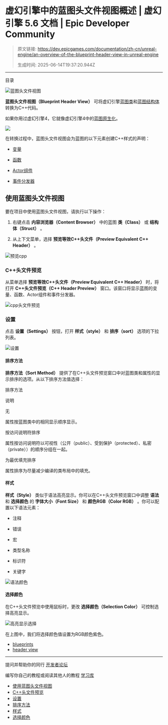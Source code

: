 # 虚幻引擎中的蓝图头文件视图概述 | 虚幻引擎 5.6 文档 | Epic Developer Community

> 原文链接: https://dev.epicgames.com/documentation/zh-cn/unreal-engine/an-overview-of-the-blueprint-header-view-in-unreal-engine
> 
> 生成时间: 2025-06-14T19:37:20.944Z

---

目录

![蓝图头文件视图](https://dev.epicgames.com/community/api/documentation/image/fb3de82d-54ca-49e9-b45c-5dc257cade6b?resizing_type=fill&width=1920&height=335)

**蓝图头文件视图（Blueprint Header View）** 可将虚幻引擎[蓝图类](/documentation/zh-cn/unreal-engine/blueprint-class-assets-in-unreal-engine)和[蓝图结构体](/documentation/zh-cn/unreal-engine/blueprint-struct-variables-in-unreal-engine)转换为C++代码。

如果你用过虚幻引擎4，它就像虚幻引擎4中的[蓝图原生化](https://docs.unrealengine.com/4.27/zh-CN/ProgrammingAndScripting/Blueprints/TechnicalGuide/NativizingBlueprints/)。

[![](https://d1iv7db44yhgxn.cloudfront.net/documentation/images/e3c3f2b5-fc3b-46e1-9748-a9fc3d6fe09e/blueprintheaderview.png)](https://d1iv7db44yhgxn.cloudfront.net/documentation/images/e3c3f2b5-fc3b-46e1-9748-a9fc3d6fe09e/blueprintheaderview.png)

在转换过程中，蓝图头文件视图会为蓝图的以下元素创建C++样式的声明：

-   [变量](/documentation/zh-cn/unreal-engine/blueprint-variables-in-unreal-engine)
    
-   [函数](/documentation/zh-cn/unreal-engine/functions-in-unreal-engine)
    
-   [Actor组件](/documentation/zh-cn/unreal-engine/basic-components-in-unreal-engine)
    
-   [事件分发器](/documentation/zh-cn/unreal-engine/event-dispatchers-in-unreal-engine)
    

## 使用蓝图头文件视图

要在项目中使用蓝图头文件视图，请执行以下操作：

1.  右键点击 **内容浏览器（Content Browser）** 中的蓝图 **类（Class）** 或 **结构体（Struct）** 。
    
2.  从上下文菜单，选择 **预览等效C++头文件（Preview Equivalent C++ Header）** 。
    

![预览cpp](https://d1iv7db44yhgxn.cloudfront.net/documentation/images/4bd6dc2d-7304-48fb-b98b-6b0ac7cd24cb/previewcpp.png)

### C++头文件预览

从菜单选择 **预览等效C++头文件（Preview Equivalent C++ Header）** 时，将打开 **C++头文件预览（C++ Header Preview）** 窗口。该窗口将显示蓝图的变量、函数、Actor组件和事件分发器。

![cpp头文件预览](https://d1iv7db44yhgxn.cloudfront.net/documentation/images/0ed2753e-d1d7-4a99-bcd0-dbad1e56b352/cppheaderpreview.jpg)

### 设置

点击 **设置（Settings）** 按钮，打开 **样式（style）** 和 **排序（sort）** 选项的下拉列表。

![设置](https://d1iv7db44yhgxn.cloudfront.net/documentation/images/8247b44e-be63-4677-b7ad-de3056af6e80/settings.png)

#### 排序方法

**排序方法（Sort Method）** 提供了在C++头文件预览窗口中对蓝图类和属性的显示排序的选项。从以下排序方法值选择：

排序方法

说明

无

属性按蓝图类中的相同显示顺序显示。

按访问说明符排序

属性按访问说明符以可视性（公开（public）、受到保护（protected）、私密（private））的顺序分组在一起。

为最优填充排序

属性排序为尽量减少编译的类布局中的填充。

#### 样式

**样式（Style）** 类似于语法高亮显示。你可以在C++头文件预览窗口中调整 **语法** 和 **选择颜色** 的 **字体大小（Font Size）** 和 **颜色RGB（Color RGB）** 。你可以配置以下语法元素：

-   注释
    
-   错误
    
-   宏
    
-   类型名称
    
-   标识符
    
-   关键字
    

![语法颜色](https://d1iv7db44yhgxn.cloudfront.net/documentation/images/6ac60d43-1440-4346-a691-3a4e8809bf0a/syntaxcolors.png)

#### 选择颜色

在C++头文件预览中使用鼠标时，更改 **选择颜色（Selection Color）** 可控制选择高亮显示。

![高亮显示选择](https://d1iv7db44yhgxn.cloudfront.net/documentation/images/cd28f06e-a368-4837-8aac-bcf13cf2655d/highlightcolors.png)

在上图中，我们将选择颜色值设置为RGB颜色紫色。

-   [blueprints](https://dev.epicgames.com/community/search?query=blueprints)
-   [header view](https://dev.epicgames.com/community/search?query=header%20view)

* * *

提问并帮助你的同行 [开发者论坛](https://forums.unrealengine.com/categories?tag=unreal-engine)

编写你自己的教程或阅读其他人的教程 [学习库](https://dev.epicgames.com/community/unreal-engine/learning)

-   [使用蓝图头文件视图](/documentation/zh-cn/unreal-engine/an-overview-of-the-blueprint-header-view-in-unreal-engine#%E4%BD%BF%E7%94%A8%E8%93%9D%E5%9B%BE%E5%A4%B4%E6%96%87%E4%BB%B6%E8%A7%86%E5%9B%BE)
-   [C++头文件预览](/documentation/zh-cn/unreal-engine/an-overview-of-the-blueprint-header-view-in-unreal-engine#c++%E5%A4%B4%E6%96%87%E4%BB%B6%E9%A2%84%E8%A7%88)
-   [设置](/documentation/zh-cn/unreal-engine/an-overview-of-the-blueprint-header-view-in-unreal-engine#%E8%AE%BE%E7%BD%AE)
-   [排序方法](/documentation/zh-cn/unreal-engine/an-overview-of-the-blueprint-header-view-in-unreal-engine#%E6%8E%92%E5%BA%8F%E6%96%B9%E6%B3%95)
-   [样式](/documentation/zh-cn/unreal-engine/an-overview-of-the-blueprint-header-view-in-unreal-engine#%E6%A0%B7%E5%BC%8F)
-   [选择颜色](/documentation/zh-cn/unreal-engine/an-overview-of-the-blueprint-header-view-in-unreal-engine#%E9%80%89%E6%8B%A9%E9%A2%9C%E8%89%B2)